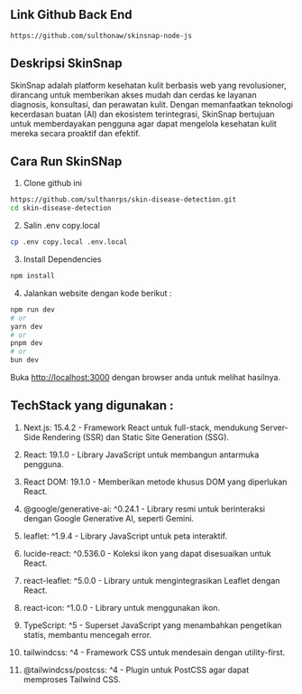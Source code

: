 ## Link Github Back End
```
https://github.com/sulthonaw/skinsnap-node-js
```
## Deskripsi SkinSnap
SkinSnap adalah platform kesehatan kulit berbasis web yang revolusioner, dirancang untuk memberikan akses mudah dan cerdas ke layanan diagnosis, konsultasi, dan perawatan kulit. Dengan memanfaatkan teknologi kecerdasan buatan (AI) dan ekosistem terintegrasi, SkinSnap bertujuan untuk memberdayakan pengguna agar dapat mengelola kesehatan kulit mereka secara proaktif dan efektif.

## Cara Run SkinSNap

1. Clone github ini
```bash
https://github.com/sulthanrps/skin-disease-detection.git
cd skin-disease-detection
```
2. Salin .env copy.local
```bash
cp .env copy.local .env.local
```
3. Install Dependencies
```bash
npm install
```
4. Jalankan website dengan kode berikut : 

```bash
npm run dev
# or
yarn dev
# or
pnpm dev
# or
bun dev
```

Buka [http://localhost:3000](http://localhost:3000) dengan browser anda untuk melihat hasilnya.

## TechStack yang digunakan : 

1. Next.js: 15.4.2 - Framework React untuk full-stack, mendukung Server-Side Rendering (SSR) dan Static Site Generation (SSG).

2. React: 19.1.0 - Library JavaScript untuk membangun antarmuka pengguna.

3. React DOM: 19.1.0 - Memberikan metode khusus DOM yang diperlukan React.

4. @google/generative-ai: ^0.24.1 - Library resmi untuk berinteraksi dengan Google Generative AI, seperti Gemini.

5. leaflet: ^1.9.4 - Library JavaScript untuk peta interaktif.

6. lucide-react: ^0.536.0 - Koleksi ikon yang dapat disesuaikan untuk React.

7. react-leaflet: ^5.0.0 - Library untuk mengintegrasikan Leaflet dengan React.

8. react-icon: ^1.0.0 - Library untuk menggunakan ikon.

9. TypeScript: ^5 - Superset JavaScript yang menambahkan pengetikan statis, membantu mencegah error.

10. tailwindcss: ^4 - Framework CSS untuk mendesain dengan utility-first.

11. @tailwindcss/postcss: ^4 - Plugin untuk PostCSS agar dapat memproses Tailwind CSS.
